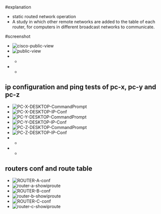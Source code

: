 #explanation
* static routed network operation
* A study in which other remote networks are added to the table of each router, for computers in different broadcast networks to communicate.

#screenshot

* ![cisco-public-view](https://user-images.githubusercontent.com/58957696/158071165-836f4d54-8e9c-484b-8881-de2c89d33a63.png)
* ![public-view](https://user-images.githubusercontent.com/58957696/158071166-5829641d-a7d9-4456-93ef-e2423d3be336.png)
* -
* -
## ip configuration and ping tests of pc-x, pc-y and pc-z

* ![PC-X-DESKTOP-CommandPrompt](https://user-images.githubusercontent.com/58957696/158071120-0d1e6eb0-6fc7-46ba-a3ee-030aacc0ae70.png)
* ![PC-X-DESKTOP-IP-Conf](https://user-images.githubusercontent.com/58957696/158071123-fa726a76-4b39-443b-af9c-e30542c07e61.png)
* ![PC-Y-DESKTOP-CommandPrompt](https://user-images.githubusercontent.com/58957696/158071127-320b22dc-ad6a-48e0-bc9e-804a90c21d5c.png)
* ![PC-Y-DESKTOP-IP-Conf](https://user-images.githubusercontent.com/58957696/158071129-5170dfe4-01df-47da-8690-dc71126115eb.png)
* ![PC-Z-DESKTOP-CommandPrompt](https://user-images.githubusercontent.com/58957696/158071134-940a791c-2487-4e70-8d96-60274600a9c0.png)
* ![PC-Z-DESKTOP-IP-Conf](https://user-images.githubusercontent.com/58957696/158071137-1008866c-7a4d-4fcc-a0bd-396e4e0e053b.png)
* -
* -

## routers conf and route table

* ![ROUTER-A-conf](https://user-images.githubusercontent.com/58957696/158071146-220426c6-7ee8-4e38-9584-6164935e7a39.png)
* ![router-a-showiproute](https://user-images.githubusercontent.com/58957696/158071149-1f939338-2e65-44e4-8761-cd37b3738dfe.png)
* ![ROUTER-B-conf](https://user-images.githubusercontent.com/58957696/158071151-df6874a4-350c-48d2-bbe8-cdca4809f80d.png)
* ![router-b-showiproute](https://user-images.githubusercontent.com/58957696/158071153-8423d7eb-53c0-4512-b7c4-902a15874d01.png)
* ![ROUTER-C-conf](https://user-images.githubusercontent.com/58957696/158071156-35de390c-d95f-4645-83be-84f9e57a48ca.png)
* ![router-c-showiproute](https://user-images.githubusercontent.com/58957696/158071159-6aea0381-5a43-43c3-b970-1aebb3182e44.png)
